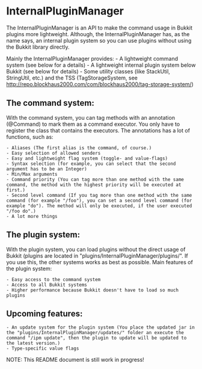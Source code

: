 InternalPluginManager
=====================

The InternalPluginManager is an API to make the command usage in Bukkit plugins more lightweight. Although, the InternalPluginManager has, as the name says, an internal plugin system so you can use plugins without using the Bukkit library directly.

Mainly the InternalPluginManager provides:
	- A lightweight command system (see below for a details)
	- A lightweight internal plugin system below Bukkit (see below for details)
	- Some utility classes (like StackUtil, StringUtil, etc.) and the TSS (TagStorageSystem, see http://repo.blockhaus2000.com/com/blockhaus2000/tag-storage-system/)


The command system:
-------------------
With the command system, you can tag methods with an annotation (@Command) to mark them as a command executor. You only have to register the class that contains the executors.
The annotations has a lot of functions, such as:

	- Aliases (The first alias is the command, of course.)
	- Easy selection of allowed senders
	- Easy and lightweight flag system (toggle- and value-flags)
	- Syntax selection (for example, you can select that the second argument has to be an Integer)
	- Min/Max arguments
	- Command priority (You can tag more than one method with the same command, the method with the highest priority will be executed at first.)
	- Second level command (If you tag more than one method with the same command (for example "/foo"), you can set a second level command (for example "do"). The method will only be executed, if the user executed "/foo do".)
	- A lot more things


The plugin system:
------------------
With the plugin system, you can load plugins without the direct usage of Bukkit (plugins are located in "plugins/InternalPluginManager/plugins/". If you use this, the other systems works as best as possible.
Main features of the plugin system:

	- Easy access to the command system
	- Access to all Bukkit systems
	- Higher performance because Bukkit doesn't have to load so much plugins


Upcoming features:
------------------
	- An update system for the plugin system (You place the updated jar in the "plugins/InternalPluginManager/updates/" folder an execute the command "/ipm update", then the plugin to update will be updated to the latest version.)
	- Type-specific value flags


NOTE: This README document is still work in progress!
